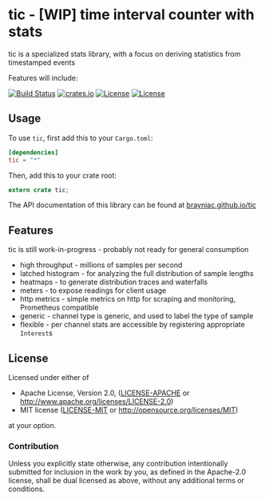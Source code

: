 # tic - [WIP] time interval counter with stats

tic is a specialized stats library, with a focus on deriving statistics from timestamped events

Features will include:

[![Build Status](https://travis-ci.org/brayniac/tic.svg?branch=master)](https://travis-ci.org/brayniac/tic)
[![crates.io](http://meritbadge.herokuapp.com/tic)](https://crates.io/crates/tic)
[![License](http://img.shields.io/:license-mit-blue.svg)](http://opensource.org/licenses/MIT)
[![License](http://img.shields.io/badge/license-APACHE2-blue.svg)](http://www.apache.org/licenses/LICENSE-2.0)

## Usage

To use `tic`, first add this to your `Cargo.toml`:

```toml
[dependencies]
tic = "*"
```

Then, add this to your crate root:

```rust
extern crate tic;
```

The API documentation of this library can be found at
[brayniac.github.io/tic](https://brayniac.github.io/tic/)

## Features

tic is still work-in-progress - probably not ready for general consumption

* high throughput - millions of samples per second
* latched histogram - for analyzing the full distribution of sample lengths
* heatmaps - to generate distribution traces and waterfalls
* meters - to expose readings for client usage
* http metrics - simple metrics on http for scraping and monitoring, Prometheus compatible
* generic - channel type is generic, and used to label the type of sample
* flexible - per channel stats are accessible by registering appropriate `Interest`s

## License

Licensed under either of

 * Apache License, Version 2.0, ([LICENSE-APACHE](LICENSE-APACHE) or http://www.apache.org/licenses/LICENSE-2.0)
 * MIT license ([LICENSE-MIT](LICENSE-MIT) or http://opensource.org/licenses/MIT)

at your option.

### Contribution

Unless you explicitly state otherwise, any contribution intentionally
submitted for inclusion in the work by you, as defined in the Apache-2.0
license, shall be dual licensed as above, without any additional terms or
conditions.
